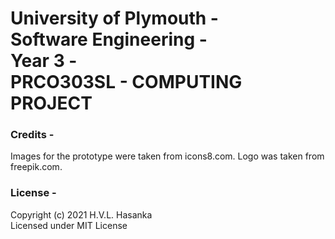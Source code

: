 # University of Plymouth - </br>Software Engineering - </br>Year 3 - </br> PRCO303SL - COMPUTING PROJECT


### Credits -
Images for the prototype were taken from icons8.com.
Logo was taken from freepik.com.

### License -
Copyright (c) 2021 H.V.L. Hasanka <br/>
Licensed under MIT License

